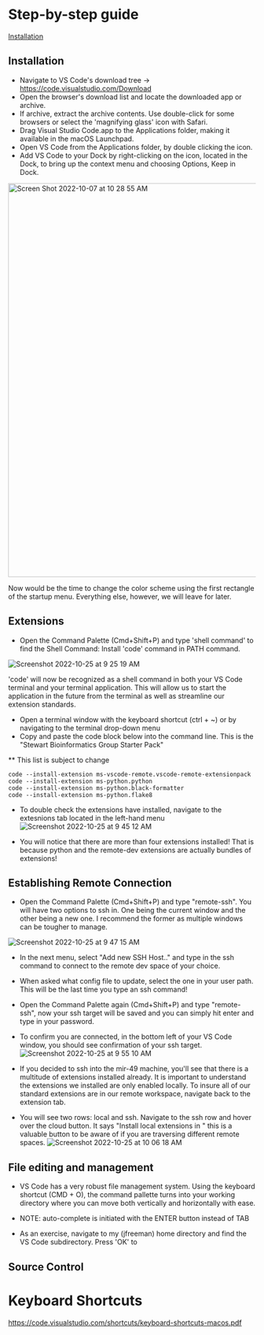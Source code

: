 # Step-by-step guide

[Installation](#Installation)

## Installation
- Navigate to VS Code's download tree → https://code.visualstudio.com/Download
- Open the browser's download list and locate the downloaded app or archive.
- If archive, extract the archive contents. Use double-click for some browsers or select the 'magnifying glass' icon with Safari.
- Drag Visual Studio Code.app to the Applications folder, making it available in the macOS Launchpad.
- Open VS Code from the Applications folder, by double clicking the icon.
- Add VS Code to your Dock by right-clicking on the icon, located in the Dock, to bring up the context menu and choosing Options, Keep in Dock.


<img width="800" alt="Screen Shot 2022-10-07 at 10 28 55 AM" src="https://user-images.githubusercontent.com/95723801/195430405-13b35008-54be-4087-bd75-45287d165f52.png">

Now would be the time to change the color scheme using the first rectangle of the startup menu. Everything else, however, we will leave for later.

## Extensions

- Open the Command Palette (Cmd+Shift+P) and type 'shell command' to find the Shell Command: Install 'code' command in PATH command.

![Screenshot 2022-10-25 at 9 25 19 AM](https://user-images.githubusercontent.com/95723801/197800498-b692e413-5634-4fdd-bd48-07e368350afc.png)

'code' will now be recognized as a shell command in both your VS Code terminal and your terminal application. This will allow us to start the application in the future from the terminal as well as streamline our extension standards. 

- Open a terminal window with the keyboard shortcut (ctrl + ~) or by navigating to the terminal drop-down menu 
- Copy and paste the code block below into the command line. This is the "Stewart Bioinformatics Group Starter Pack"  

** This list is subject to change
```
code --install-extension ms-vscode-remote.vscode-remote-extensionpack
code --install-extension ms-python.python
code --install-extension ms-python.black-formatter
code --install-extension ms-python.flake8

```
- To double check the extensions have installed, navigate to the extesnions tab located in the left-hand menu 
![Screenshot 2022-10-25 at 9 45 12 AM](https://user-images.githubusercontent.com/95723801/197805662-4192212e-7120-4ac5-b654-aae1b09d8de3.png)

- You will notice that there are more than four extensions installed! That is because python and the remote-dev extensions are actually bundles of extensions!

## Establishing Remote Connection

- Open the Command Palette (Cmd+Shift+P) and type "remote-ssh". You will have two options to ssh in. One being the current window and the other being a new one. I recommend the former as multiple windows can be tougher to manage. 

![Screenshot 2022-10-25 at 9 47 15 AM](https://user-images.githubusercontent.com/95723801/197806157-81e7221b-39ec-457c-b09d-a2fe4c432a18.png)

- In the next menu, select "Add new SSH Host.." and type in the ssh command to connect to the remote dev space of your choice.
- When asked what config file to update, select the one in your user path. This will be the last time you type an ssh command!
- Open the Command Palette again (Cmd+Shift+P) and type "remote-ssh", now your ssh target will be saved and you can simply hit enter and type in your password. 
- To confirm you are connected, in the bottom left of your VS Code window, you should see confirmation of your ssh target.
![Screenshot 2022-10-25 at 9 55 10 AM](https://user-images.githubusercontent.com/95723801/197808180-8fe2f023-42f2-4106-bb8f-5cb688fc0df8.png)

- If you decided to ssh into the mir-49 machine, you'll see that there is a multitude of extensions installed already. It is important to understand the extensions we installed are only enabled locally. To insure all of our standard extensions are in our remote workspace, navigate back to the extension tab.
- You will see two rows: local and ssh. Navigate to the ssh row and hover over the cloud button. It says "Install local extensions in <remote workspace>" this is a valuable button to be aware of if you are traversing different remote spaces. 
![Screenshot 2022-10-25 at 10 06 18 AM](https://user-images.githubusercontent.com/95723801/197811000-cbe031f2-fa94-4cd8-914b-43c2fc5cd6c3.png)

## File editing and management

- VS Code has a very robust file management system. Using the keyboard shortcut (CMD + O), the command pallette turns into your working directory where you can move both vertically and horizontally with ease. 
 
- NOTE: auto-complete is initiated with the ENTER button instead of TAB 

- As an exercise, navigate to my (jfreeman) home directory and find the VS Code subdirectory. Press 'OK' to 
 

 ## Source Control

# Keyboard Shortcuts




https://code.visualstudio.com/shortcuts/keyboard-shortcuts-macos.pdf


